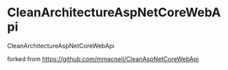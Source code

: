 # CleanArchitectureAspNetCoreWebApi

CleanArchitectureAspNetCoreWebApi

forked from https://github.com/mmacneil/CleanAspNetCoreWebApi